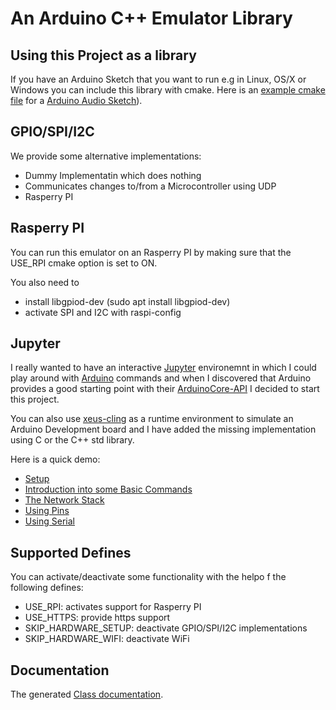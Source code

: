 # An Arduino C++ Emulator Library

## Using this Project as a library

If you have an Arduino Sketch that you want to run e.g in Linux, OS/X or Windows you can include this library with cmake. 
Here is an [example cmake file](https://github.com/pschatzmann/arduino-audio-tools/blob/main/examples/examples-desktop/generator/CMakeLists.txt) for a [Arduino Audio Sketch](https://github.com/pschatzmann/arduino-audio-tools/tree/main/examples/examples-desktop/generator)).

## GPIO/SPI/I2C

We provide some alternative implementations:

- Dummy Implementatin which does nothing
- Communicates changes to/from a Microcontroller using UDP
- Rasperry PI 

## Rasperry PI

You can run this emulator on an Rasperry PI by making sure that the USE_RPI cmake option is set to ON.

You also need to

- install libgpiod-dev (sudo apt install libgpiod-dev)
- activate SPI and I2C with raspi-config


## Jupyter

I really wanted to have an interactive [Jupyter](https://jupyter.org/) environemnt in which I could play around with [Arduino](https://www.arduino.cc/) commands and when I discovered that Arduino provides a good starting point with their [ArduinoCore-API](https://github.com/arduino/ArduinoCore-API/tree/105276f8d81413391b14a3dc6c80180ee9e33d56) I decided to start this project.

You can also use [xeus-cling](https://github.com/jupyter-xeus/xeus-cling) as a runtime environment to simulate an Arduino Development board and I have added the missing implementation using C or the C++ std library.

Here is a quick demo:

- [Setup](examples/jupyter/01-Setup.ipynb)
- [Introduction into some Basic Commands](examples/jupyter/02-BasicCommands.ipynb)
- [The Network Stack](examples/jupyter/03-Network.ipynb)
- [Using Pins](examples/jupyter/04-Pins.ipynb)
- [Using Serial](examples/jupyter/05-Serial.ipynb)

## Supported Defines

You can activate/deactivate some functionality with the helpo f the following defines:

- USE_RPI: activates support for Rasperry PI
- USE_HTTPS: provide https support
- SKIP_HARDWARE_SETUP: deactivate GPIO/SPI/I2C implementations
- SKIP_HARDWARE_WIFI: deactivate WiFi

## Documentation

The generated [Class documentation](https://pschatzmann.github.io/Arduino-Emulator/html/annotated.html). 


